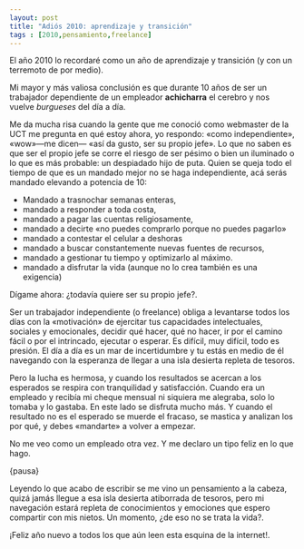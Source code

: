 ```yaml
---
layout: post
title: "Adiós 2010: aprendizaje y transición"
tags : [2010,pensamiento,freelance]
--- 
```


El año 2010 lo recordaré como un año de aprendizaje y transición (y con un terremoto de por medio).  

Mi mayor y más valiosa conclusión es que durante 10 años de ser un trabajador dependiente de un empleador **achicharra** el cerebro y nos vuelve _burgueses_ del día a día. 

Me da mucha risa cuando la gente que me conoció como webmaster de la UCT me pregunta en qué estoy ahora, yo respondo: «como independiente», «wow»—me dicen— «así da gusto, ser su propio jefe». Lo que no saben es que ser el propio jefe se corre el riesgo de ser pésimo o bien un iluminado o lo que es más probable: un despiadado hijo de puta. Quien se queja todo el tiempo de que es un mandado mejor no se haga independiente, acá serás mandado elevando a potencia de 10:

* Mandado a trasnochar semanas enteras, 
* mandado a responder a toda costa, 
* mandado a pagar las cuentas religiosamente, 
* mandado a decirte «no puedes comprarlo porque no puedes pagarlo»
* mandado a contestar el celular a deshoras
* mandado a buscar constantemente nuevas fuentes de recursos, 
* mandado a gestionar tu tiempo y optimizarlo al máximo. 
* mandado a disfrutar la vida (aunque no lo crea también es una exigencia)

Dígame ahora: ¿todavía quiere ser su propio jefe?. 

Ser un trabajador independiente (o freelance) obliga a levantarse todos los días con la «motivación» de ejercitar tus capacidades intelectuales, sociales y emocionales, decidir qué hacer, qué no hacer, ir por el camino fácil o por el intrincado, ejecutar o esperar. Es difícil, muy difícil, todo es presión. El día a día es un mar de incertidumbre y tu estás en medio de él navegando con la esperanza de llegar a una isla desierta repleta de tesoros. 

Pero la lucha es hermosa, y cuando los resultados se acercan a los esperados se respira con tranquilidad y satisfacción. Cuando era un empleado y recibía mi cheque mensual ni siquiera me alegraba, solo lo tomaba y lo gastaba. En este lado se disfruta mucho más. Y cuando el resultado no es el esperado se muerde el fracaso, se mastica y analizan los por qué, y debes «mandarte» a volver a empezar.

No me veo como un empleado otra vez. Y me declaro un tipo feliz en lo que hago.

{pausa}

Leyendo lo que acabo de escribir se me vino un pensamiento a la cabeza, quizá jamás llegue a esa isla desierta atiborrada de tesoros, pero mi navegación estará repleta de conocimientos y emociones que espero compartir con mis nietos. Un momento, ¿de eso no se trata la vida?.

¡Feliz año nuevo a todos los que aún leen esta esquina de la internet!.
